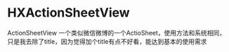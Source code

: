 # HXActionSheetView
ActionSheetView
一个类似微信微博的一个ActioSheet，使用方法和系统相同，只是我去除了title，因为觉得加个title有点不好看，能达到基本的使用需求
